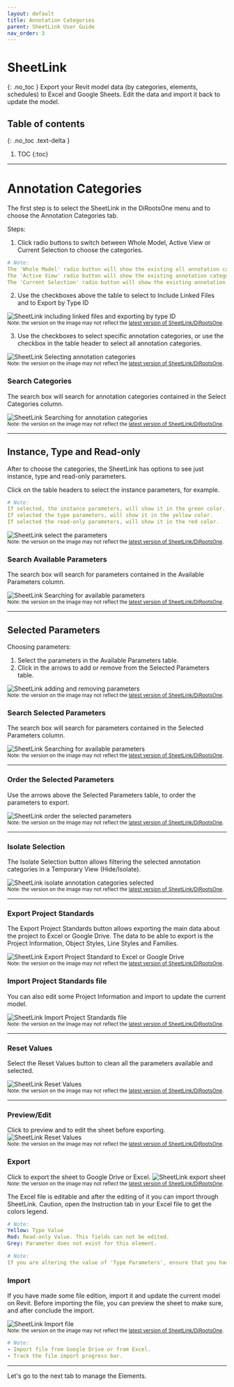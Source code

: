 ```yaml
---
layout: default
title: Annotation Categories
parent: SheetLink User Guide
nav_order: 3
---
```


# SheetLink
{: .no_toc }
Export your Revit model data (by categories, elements, schedules) to Excel and Google Sheets. Edit the data and import it back to update the model.
## Table of contents
{: .no_toc .text-delta }

1. TOC
{:toc}

---

# Annotation Categories

The first step is to select the SheetLink in the DiRootsOne menu and to choose the Annotation Categories tab. 

Steps:

1. Click radio buttons to switch between Whole Model, Active View or Current Selection to choose the categories.

```yaml
# Note:
The 'Whole Model' radio button will show the existing all annotation categories.
The 'Active View' radio button will show the existing annotation categories in the current view.
The 'Current Selection' radio button will show the existing annotation categories in the current selection.
```

2. Use the checkboxes above the table to select to Include Linked Files and to Export by Type ID

![SheetLink including linked files and exporting by type ID](../../../assets\images\SheetLink\SH-IncludeLink.png)  
<sub>Note: the version on the image may not reflect the [latest version of SheetLink/DiRootsOne](https://diroots.com/revit-plugins/dirootsone/).</sub>


3. Use the checkboxes to select specific annotation categories, or use the checkbox in the table header to select all annotation categories.

![SheetLink Selecting annotation categories](../../../assets\images\SheetLink\SH-Select-AnCategories.gif)  
<sub>Note: the version on the image may not reflect the [latest version of SheetLink/DiRootsOne](https://diroots.com/revit-plugins/dirootsone/).</sub>

### Search Categories

The search box will search for annotation categories contained in the Select Categories column.  

![SheetLink Searching for annotation categories](../../../assets\images\SheetLink\SH-Search-AnCategories.gif.gif)  
<sub>Note: the version on the image may not reflect the [latest version of SheetLink/DiRootsOne](https://diroots.com/revit-plugins/dirootsone/).</sub>

---

## Instance, Type and Read-only

After to choose the categories, the SheetLink has options to see just instance, type and read-only parameters.

Click on the table headers to select the instance parameters, for example.

```yaml
# Note:  
If selected, the instance parameters, will show it in the green color.
If selected the type parameters, will show it in the yellow color.
If selected the read-only parameters, will show it in the red color.
```
  

![SheetLink select the parameters](../../../assets\images\SheetLink\SH-ac-SelectInstance.gif)  
<sub>Note: the version on the image may not reflect the [latest version of SheetLink/DiRootsOne](https://diroots.com/revit-plugins/dirootsone/).</sub>

### Search Available Parameters

The search box will search for parameters contained in the Available Parameters column.  

![SheetLink Searching for available parameters](../../../assets\images\SheetLink\SH-Search-AvailableParameters.gif)  
<sub>Note: the version on the image may not reflect the [latest version of SheetLink/DiRootsOne](https://diroots.com/revit-plugins/dirootsone/).</sub>

---

## Selected Parameters

Choosing parameters:
1. Select the parameters in the Available Parameters table.
2. Click in the arrows to add or remove from the Selected Parameters table.


![SheetLink adding and removing parameters](../../../assets\images\SheetLink\SH-AddRemove.gif)  
<sub>Note: the version on the image may not reflect the [latest version of SheetLink/DiRootsOne](https://diroots.com/revit-plugins/dirootsone/).</sub>

### Search Selected Parameters

The search box will search for parameters contained in the Selected Parameters column.  

![SheetLink Searching for available parameters](../../../assets\images\SheetLink\SH-Search-Selected-Parameters.gif)  
<sub>Note: the version on the image may not reflect the [latest version of SheetLink/DiRootsOne](https://diroots.com/revit-plugins/dirootsone/).</sub>

---

### Order the Selected Parameters

Use the arrows above the Selected Parameters table, to order the parameters to export.  

![SheetLink order the selected parameters](../../../assets\images\SheetLink\SH-ac-OrderParameters.gif)  
<sub>Note: the version on the image may not reflect the [latest version of SheetLink/DiRootsOne](https://diroots.com/revit-plugins/dirootsone/).</sub>

---

### Isolate Selection

The Isolate Selection button allows filtering the selected annotation categories in a Temporary View (Hide/Isolate).

![SheetLink isolate annotation categories selected](../../../assets\images\SheetLink\SH-ac-IsolateSelection.png)  
<sub>Note: the version on the image may not reflect the [latest version of SheetLink/DiRootsOne](https://diroots.com/revit-plugins/dirootsone/).</sub>

---

### Export Project Standards

The Export Project Standards button allows exporting the main data about the project to Excel or Google Drive. The data to be able to export is the Project Information, Object Styles, Line Styles and Families.

![SheetLink Export Project Standard to Excel or Google Drive](../../../assets\images\SheetLink\SH-ac-ExportProjectStandard.gif)  
<sub>Note: the version on the image may not reflect the [latest version of SheetLink/DiRootsOne](https://diroots.com/revit-plugins/dirootsone/).</sub>

### Import Project Standards file

You can also edit some Project Information and import to update the current model.

![SheetLink Import Project Standards file](../../../assets\images\SheetLink\SH-El-ImportProject.gif)  
<sub>Note: the version on the image may not reflect the [latest version of SheetLink/DiRootsOne](https://diroots.com/revit-plugins/dirootsone/).</sub>

---

### Reset Values

Select the Reset Values button to clean all the parameters available and selected.

![SheetLink Reset Values](../../../assets\images\SheetLink\SH-ac-ResetValue.png)  
<sub>Note: the version on the image may not reflect the [latest version of SheetLink/DiRootsOne](https://diroots.com/revit-plugins/dirootsone/).</sub>

---

### Preview/Edit

Click to preview and to edit the sheet before exporting.
![SheetLink Reset Values](../../../assets\images\SheetLink\SH-ac-Preview.gif)  
<sub>Note: the version on the image may not reflect the [latest version of SheetLink/DiRootsOne](https://diroots.com/revit-plugins/dirootsone/).</sub>

### Export

Click to export the sheet to Google Drive or Excel.
![SheetLink export sheet](../../../assets\images\SheetLink\SH-ac-Export.png)  
<sub>Note: the version on the image may not reflect the [latest version of SheetLink/DiRootsOne](https://diroots.com/revit-plugins/dirootsone/).</sub>

The Excel file is editable and after the editing of it you can import through SheetLink.
Caution, open the Instruction tab in your Excel file to get the colors legend. 

```yaml
# Note:  
Yellow: Type Value
Red: Read-only Value. This fields can not be edited.
Grey: Parameter does not exist for this element.
```

```yaml
# Note:  
If you are altering the value of 'Type Parameters', ensure that you have the same value for all elements with the same 'Type ID'
```

### Import

If you have made some file edition, import it and update the current model on Revit. Before importing the file, you can preview the sheet to make sure, and after conclude the import.

![SheetLink Import file](../../../assets\images\SheetLink\SH-ac-Import.png)  
<sub>Note: the version on the image may not reflect the [latest version of SheetLink/DiRootsOne](https://diroots.com/revit-plugins/dirootsone/).</sub>

```yaml
# Note:  
- Import file from Google Drive or from Excel.
- Track the file import progress bar.
```

---

Let's go to the next tab to manage the Elements.